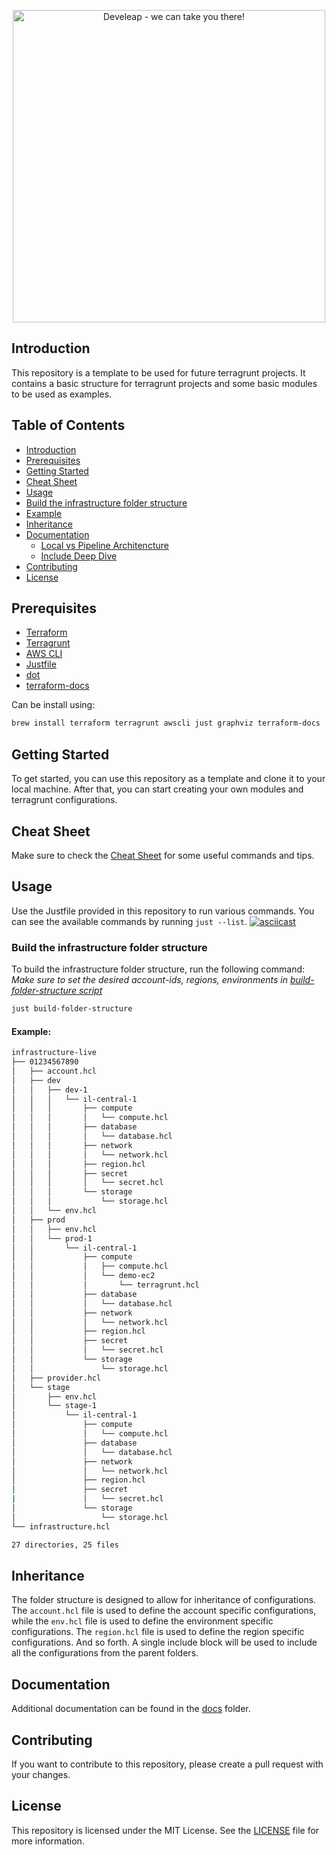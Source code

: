 <p align="center" width="100%">
    <a href="https://www.develeap.com/">
    <img src="https://github.com/develeap/iac-terragrunt-template/raw/feature/digger/docs/media/icon.png" alt="Develeap - we can take you there!" width="500" height="500">
    </a>
</p>

[1]: https://www.develeap.com/

## Introduction

This repository is a template to be used for future terragrunt projects. It contains a basic structure for terragrunt projects and some basic modules to be used as examples.

## Table of Contents

- [Introduction](#introduction)
- [Prerequisites](#prerequisites)
- [Getting Started](#getting-started)
- [Cheat Sheet](docs/CheatSheet.md)
- [Usage](#usage)
- [Build the infrastructure folder structure](#build-the-infrastructure-folder-structure)
- [Example](#example)
- [Inheritance](#inheritance)
- [Documentation](#documentation)
  - [Local vs Pipeline Architencture](docs/local-vs-pipeline-assume-role-diagram.md)
  - [Include Deep Dive](docs/include-deepdive.md)
- [Contributing](#contributing)
- [License](#license)

## Prerequisites

- [Terraform](https://www.terraform.io/downloads.html)
- [Terragrunt](https://terragrunt.gruntwork.io/docs/getting-started/install/)
- [AWS CLI](https://docs.aws.amazon.com/cli/latest/userguide/cli-chap-install.html)
- [Justfile](https://just.systems)
- [dot](https://graphviz.org/download/)
- [terraform-docs](https://terraform-docs.io/)

Can be install using:

```bash
brew install terraform terragrunt awscli just graphviz terraform-docs
```

## Getting Started

To get started, you can use this repository as a template and clone it to your local machine. After that, you can start creating your own modules and terragrunt configurations.

## Cheat Sheet

Make sure to check the [Cheat Sheet](docs/CheatSheet.md) for some useful commands and tips.

## Usage

Use the Justfile provided in this repository to run various commands. You can see the available commands by running `just --list`.
[![asciicast](https://asciinema.org/a/oy1cKWQRrgs5EUZDDvaOZBc2E.svg)](https://asciinema.org/a/oy1cKWQRrgs5EUZDDvaOZBc2E)

### Build the infrastructure folder structure

To build the infrastructure folder structure, run the following command:
_Make sure to set the desired account-ids, regions, environments in [build-folder-structure script](/scripts/build-folder-structure.sh)_

```bash
just build-folder-structure
```

#### Example:

```bash
infrastructure-live
├── 01234567890
│   ├── account.hcl
│   ├── dev
│   │   ├── dev-1
│   │   │   └── il-central-1
│   │   │       ├── compute
│   │   │       │   └── compute.hcl
│   │   │       ├── database
│   │   │       │   └── database.hcl
│   │   │       ├── network
│   │   │       │   └── network.hcl
│   │   │       ├── region.hcl
│   │   │       ├── secret
│   │   │       │   └── secret.hcl
│   │   │       └── storage
│   │   │           └── storage.hcl
│   │   └── env.hcl
│   ├── prod
│   │   ├── env.hcl
│   │   └── prod-1
│   │       └── il-central-1
│   │           ├── compute
│   │           │   ├── compute.hcl
│   │           │   └── demo-ec2
│   │           │       └── terragrunt.hcl
│   │           ├── database
│   │           │   └── database.hcl
│   │           ├── network
│   │           │   └── network.hcl
│   │           ├── region.hcl
│   │           ├── secret
│   │           │   └── secret.hcl
│   │           └── storage
│   │               └── storage.hcl
│   ├── provider.hcl
│   └── stage
│       ├── env.hcl
│       └── stage-1
│           └── il-central-1
│               ├── compute
│               │   └── compute.hcl
│               ├── database
│               │   └── database.hcl
│               ├── network
│               │   └── network.hcl
│               ├── region.hcl
│               ├── secret
|               │   └── secret.hcl
│               └── storage
│                   └── storage.hcl
└── infrastructure.hcl

27 directories, 25 files
```

## Inheritance

The folder structure is designed to allow for inheritance of configurations. The `account.hcl` file is used to define the account specific configurations, while the `env.hcl` file is used to define the environment specific configurations. The `region.hcl` file is used to define the region specific configurations. And so forth.
A single include block will be used to include all the configurations from the parent folders.

## Documentation

Additional documentation can be found in the [docs](docs) folder.

## Contributing

If you want to contribute to this repository, please create a pull request with your changes.

## License

This repository is licensed under the MIT License. See the [LICENSE](LICENSE) file for more information.

